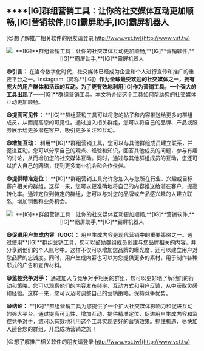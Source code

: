 ## ****[IG]**群组营销工具：让你的社交媒体互动更加顺畅,**[IG]**营销软件,**[IG]**霸屏助手,**[IG]**霸屏机器人**

[😍想了解推广相关软件的朋友请登录 http://www.vst.tw](http://www.vst.tw)

 <center><img src="https://vst.tw/MP4/tuiguang/png/0.png" alt="**[IG]**群组营销工具：让你的社交媒体互动更加顺畅,**[IG]**营销软件,**[IG]**霸屏助手,**[IG]**霸屏机器人"></center>

**😄引言：**
在当今数字化时代，社交媒体已经成为企业和个人进行宣传和推广的重要平台之一。Instagram（简称**[IG]**）作为全球最受欢迎的社交媒体之一，拥有庞大的用户群体和活跃的互动。为了更有效地利用**[IG]**作为营销工具，一个强大的工具出现了——**[IG]**群组营销工具。本文将介绍这个工具如何帮助您的社交媒体互动更加顺畅。

**😄提高可见性：**
**[IG]**群组营销工具可以将您的帖子和内容推送给更多的群组成员，从而提高您的可见性。通过加入相关群组，您可以将自己的品牌、产品或服务展示给更多潜在客户，吸引更多关注和互动。

**😄增加互动：**
利用**[IG]**群组营销工具，您可以与其他群组成员建立联系，并促进互动。您可以分享自己的观点、经验和知识，回答其他成员的问题，参与有趣的讨论，从而增加您的社交媒体互动。同时，通过与其他群组成员的互动，您还可以扩大自己的网络，找到更多商业机会和合作伙伴。

**😄提供精准定位：**
**[IG]**群组营销工具允许您加入与您所在行业、兴趣或目标客户相关的群组。这样一来，您可以更准确地将自己的内容推送给潜在客户，提高转化率。通过定位到特定的群组，您可以与对您的品牌或产品感兴趣的人建立联系，增加销售和业务机会。

 <center><img src="https://vst.tw/MP4/tuiguang/png/7.png" alt="**[IG]**群组营销工具：让你的社交媒体互动更加顺畅,**[IG]**营销软件,**[IG]**霸屏助手,**[IG]**霸屏机器人"></center>

**😄促进用户生成内容（UGC）：**
用户生成内容是现代营销中的重要策略之一。通过使用**[IG]**群组营销工具，您可以鼓励群组成员创建与您品牌相关的内容，并分享到他们的个人账号中。这样不仅可以增加您品牌的曝光度，还可以建立用户对您品牌的忠诚度。同时，用户生成内容也可以为您提供更多的素材，用于制作各种形式的广告和宣传材料。

**😄监控竞争对手：**
通过加入与竞争对手相关的群组，您可以更好地了解他们的行动和策略。您可以观察他们的内容发布频率、互动方式和用户反馈，从中获取灵感和经验。这样一来，您可以及时调整自己的营销策略，保持竞争优势。

**😄结论：**
**[IG]**群组营销工具为您提供了一个扩大社交媒体影响力和促进互动的强大平台。通过提高可见性、增加互动、提供精准定位、促进用户生成内容和监控竞争对手，您可以有效地利用这个工具实现更好的营销效果。抓住机遇，尽快加入适合您的群组，开启成功营销之旅！

[😍想了解推广相关软件的朋友请登录 http://www.vst.tw](http://www.vst.tw)



